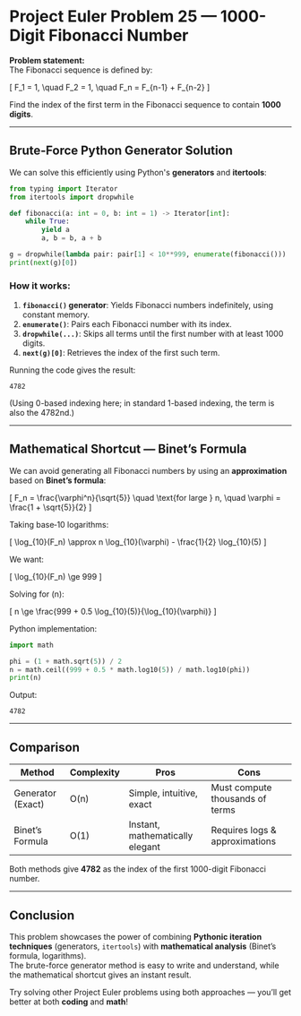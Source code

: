 # Project Euler Problem 25 — 1000-Digit Fibonacci Number

**Problem statement:**  
The Fibonacci sequence is defined by:

\[
F_1 = 1, \quad F_2 = 1, \quad F_n = F_{n-1} + F_{n-2}
\]

Find the index of the first term in the Fibonacci sequence to contain **1000 digits**.

---

## Brute‑Force Python Generator Solution

We can solve this efficiently using Python's **generators** and **itertools**:

```python
from typing import Iterator
from itertools import dropwhile

def fibonacci(a: int = 0, b: int = 1) -> Iterator[int]:
    while True:
        yield a
        a, b = b, a + b

g = dropwhile(lambda pair: pair[1] < 10**999, enumerate(fibonacci()))
print(next(g)[0])
```

### How it works:
1. **`fibonacci()` generator**: Yields Fibonacci numbers indefinitely, using constant memory.
2. **`enumerate()`**: Pairs each Fibonacci number with its index.
3. **`dropwhile(...)`**: Skips all terms until the first number with at least 1000 digits.
4. **`next(g)[0]`**: Retrieves the index of the first such term.

Running the code gives the result:

```
4782
```

(Using 0-based indexing here; in standard 1-based indexing, the term is also the 4782nd.)

---

## Mathematical Shortcut — Binet’s Formula

We can avoid generating all Fibonacci numbers by using an **approximation** based on **Binet’s formula**:

\[
F_n = \frac{\varphi^n}{\sqrt{5}} \quad \text{for large } n, \quad \varphi = \frac{1 + \sqrt{5}}{2}
\]

Taking base‑10 logarithms:

\[
\log_{10}(F_n) \approx n \log_{10}(\varphi) - \frac{1}{2} \log_{10}(5)
\]

We want:

\[
\log_{10}(F_n) \ge 999
\]

Solving for \(n\):

\[
n \ge \frac{999 + 0.5 \log_{10}(5)}{\log_{10}(\varphi)}
\]

Python implementation:

```python
import math

phi = (1 + math.sqrt(5)) / 2
n = math.ceil((999 + 0.5 * math.log10(5)) / math.log10(phi))
print(n)
```

Output:

```
4782
```

---

## Comparison

| Method               | Complexity  | Pros                          | Cons                               |
|----------------------|-------------|--------------------------------|------------------------------------|
| Generator (Exact)    | O(n)        | Simple, intuitive, exact      | Must compute thousands of terms   |
| Binet’s Formula      | O(1)        | Instant, mathematically elegant| Requires logs & approximations    |

Both methods give **4782** as the index of the first 1000-digit Fibonacci number.

---

## Conclusion

This problem showcases the power of combining **Pythonic iteration techniques** (generators, `itertools`) with **mathematical analysis** (Binet’s formula, logarithms).  
The brute-force generator method is easy to write and understand, while the mathematical shortcut gives an instant result.

Try solving other Project Euler problems using both approaches — you’ll get better at both **coding** and **math**!
